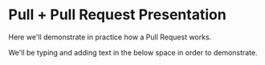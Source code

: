 # Pull + Pull Request Presentation

Here we'll demonstrate in practice how a Pull Request works.

We'll be typing and adding text in the below space in order to demonstrate.
